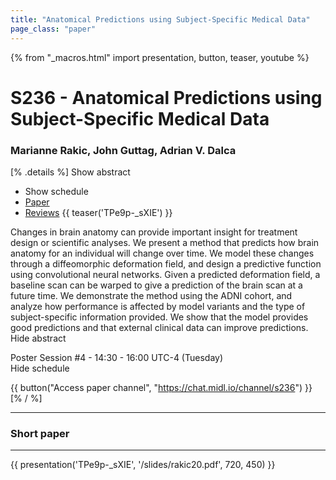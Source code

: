 ```yaml
---
title: "Anatomical Predictions using Subject-Specific Medical Data"
page_class: "paper"
---
```


{% from "_macros.html" import presentation, button, teaser, youtube %}

# S236 - Anatomical Predictions using Subject-Specific Medical Data

### Marianne Rakic, John Guttag, Adrian V. Dalca

[% .details %]
<a class="toggle_visibility" data-selector=".abstract" data-level="3">Show abstract</a>
- <a class="toggle_visibility" data-selector=".schedule" data-level="3">Show schedule</a>
- <a href="https://openreview.net/pdf?id=apwZYLKTCo">Paper</a>
- <a href="https://openreview.net/forum?id=apwZYLKTCo">Reviews</a>
{{ teaser('TPe9p-_sXIE') }}

<p>
    <span class="abstract">
        Changes in brain anatomy can provide important insight for treatment design or scientific analyses. We present a method that predicts how brain anatomy for an individual will change over time. We model these changes through a diffeomorphic deformation field, and design a predictive function using convolutional neural networks. Given a predicted deformation field, a baseline scan can be warped to give a prediction of the brain scan at a future time. We demonstrate the method using the ADNI cohort, and analyze how performance is affected by model variants and the type of subject-specific information provided. We show that the model provides good predictions and that external clinical data can improve predictions.      
        <br>
        <span class="actions"><a class="toggle_visibility" data-level="2">Hide abstract</a></span>
    </span>
</p>

<p>
    <span class="schedule">
        Poster Session #4  - 14:30 - 16:00 UTC-4 (Tuesday)
        <br>
        <span class="actions"><a class="toggle_visibility" data-level="2">Hide schedule</a></span>
    </span>
</p>

{{ button("Access paper channel", "https://chat.midl.io/channel/s236") }}
[% / %]

---

### Short paper

---

{{ presentation('TPe9p-_sXIE', '/slides/rakic20.pdf', 720, 450) }}